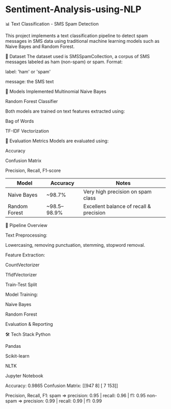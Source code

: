 # Sentiment-Analysis-using-NLP
📊 Text Classification - SMS Spam Detection

This project implements a text classification pipeline to detect spam messages in SMS data using traditional machine learning models such as Naive Bayes and Random Forest.

📁 Dataset
The dataset used is SMSSpamCollection, a corpus of SMS messages labeled as ham (non-spam) or spam.
Format:

label: 'ham' or 'spam'

message: the SMS text

🧠 Models Implemented
Multinomial Naive Bayes

Random Forest Classifier

Both models are trained on text features extracted using:

Bag of Words

TF-IDF Vectorization

🧪 Evaluation Metrics
Models are evaluated using:

Accuracy

Confusion Matrix

Precision, Recall, F1-score

| Model         | Accuracy     | Notes                                   |
| ------------- | ------------ | --------------------------------------- |
| Naive Bayes   | \~98.7%      | Very high precision on spam class       |
| Random Forest | \~98.5–98.9% | Excellent balance of recall & precision |

🔄 Pipeline Overview

Text Preprocessing:

Lowercasing, removing punctuation, stemming, stopword removal.

Feature Extraction:

CountVectorizer

TfidfVectorizer

Train-Test Split

Model Training:

Naive Bayes

Random Forest

Evaluation & Reporting

🛠 Tech Stack
Python

Pandas

Scikit-learn

NLTK

Jupyter Notebook


Accuracy: 0.9865
Confusion Matrix:
[[947   8]
 [  7 153]]

Precision, Recall, F1:
spam     => precision: 0.95 | recall: 0.96 | f1: 0.95
non-spam => precision: 0.99 | recall: 0.99 | f1: 0.99


